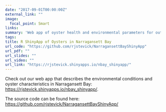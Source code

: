 ```yaml
---
date: "2017-09-01T00:00:00Z"
external_link: ""
image:
  focal_point: Smart
links:
summary: 'Web app of oyster health and environmental parameters for outreach.'
tags:
title: R ShinyApp of Oysters in Narragansett Bay
url_code: "https://github.com/rjstevick/NarragansettBayShinyApp"
url_pdf: ""
url_slides: ""
url_video: ""
url_link: "https://rjstevick.shinyapps.io/nbay_shinyapp/"
---
```


Check out our web app that describes the environmental conditions and oyster characteristics in Narragansett Bay: <a href="https://rjstevick.shinyapps.io/nbay_shinyapp/">https://rjstevick.shinyapps.io/nbay_shinyapp/</a>.

The source code can be found here: <a href="https://github.com/rjstevick/NarragansettBayShinyApp/">https://github.com/rjstevick/NarragansettBayShinyApp/</a>

